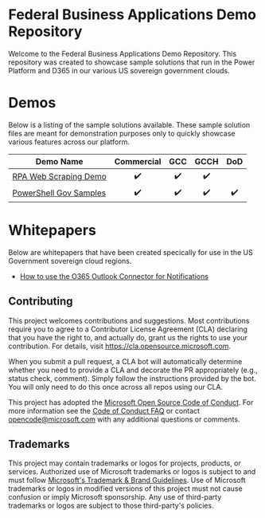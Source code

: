# Federal Business Applications Demo Repository

Welcome to the Federal Business Applications Demo Repository.  This repository was created to showcase sample solutions that run in the Power Platform and D365 in our various US sovereign government clouds. 

# Demos

Below is a listing of the sample solutions available.  These sample solution files are meant for demonstration purposes only to quickly showcase various features across our platform.  

| Demo Name | Commercial | GCC | GCCH | DoD |
| --------- | :----------: | :---: | :----: | :---: |
| [RPA Web Scraping Demo](demos/rpa-amazon-scraper/README.md) | :heavy_check_mark: | :heavy_check_mark: | :heavy_check_mark: | |
| [PowerShell Gov Samples](demos/powershell-gov-samples/README.md) | :heavy_check_mark: | :heavy_check_mark: | :heavy_check_mark: | :heavy_check_mark: |

# Whitepapers

Below are whitepapers that have been created specically for use in the US Government sovereign cloud regions.

* [How to use the O365 Outlook Connector for Notifications](Documentation/How%20to%20use%20the%20O365%20Outlook%20Connector%20for%20Notifications.pdf)

## Contributing

This project welcomes contributions and suggestions.  Most contributions require you to agree to a
Contributor License Agreement (CLA) declaring that you have the right to, and actually do, grant us
the rights to use your contribution. For details, visit https://cla.opensource.microsoft.com.

When you submit a pull request, a CLA bot will automatically determine whether you need to provide
a CLA and decorate the PR appropriately (e.g., status check, comment). Simply follow the instructions
provided by the bot. You will only need to do this once across all repos using our CLA.

This project has adopted the [Microsoft Open Source Code of Conduct](https://opensource.microsoft.com/codeofconduct/).
For more information see the [Code of Conduct FAQ](https://opensource.microsoft.com/codeofconduct/faq/) or
contact [opencode@microsoft.com](mailto:opencode@microsoft.com) with any additional questions or comments.

## Trademarks

This project may contain trademarks or logos for projects, products, or services. Authorized use of Microsoft 
trademarks or logos is subject to and must follow 
[Microsoft's Trademark & Brand Guidelines](https://www.microsoft.com/en-us/legal/intellectualproperty/trademarks/usage/general).
Use of Microsoft trademarks or logos in modified versions of this project must not cause confusion or imply Microsoft sponsorship.
Any use of third-party trademarks or logos are subject to those third-party's policies.
